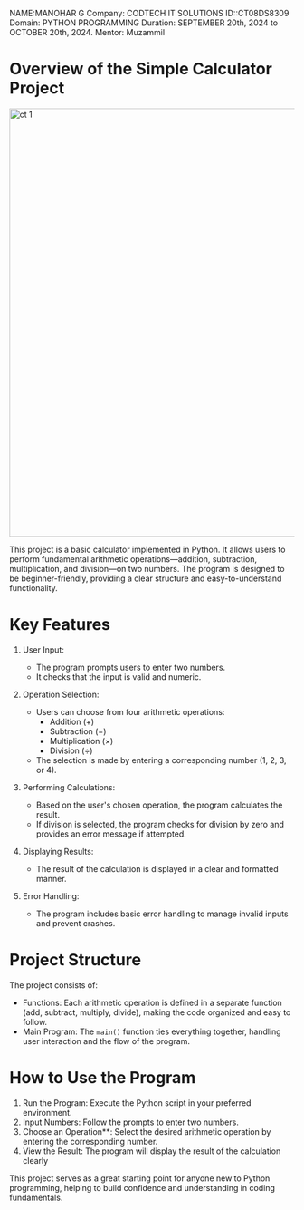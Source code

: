 NAME:MANOHAR G
Company: CODTECH IT SOLUTIONS
ID::CT08DS8309
Domain: PYTHON PROGRAMMING
Duration: SEPTEMBER 20th, 2024 to OCTOBER 20th, 2024.
Mentor: Muzammil 

# Overview of the Simple Calculator Project
<img width="756" alt="ct 1" src="https://github.com/user-attachments/assets/ad62e07b-9fc3-4887-8582-252a9a84f87a">

This project is a basic calculator implemented in Python. It allows users to perform fundamental arithmetic operations—addition, subtraction, multiplication, and division—on two numbers. The program is designed to be beginner-friendly, providing a clear structure and easy-to-understand functionality.

# Key Features

1. User Input:
   - The program prompts users to enter two numbers.
   - It checks that the input is valid and numeric.

2. Operation Selection:
   - Users can choose from four arithmetic operations:
     - Addition (+)
     - Subtraction (−)
     - Multiplication (×)
     - Division (÷)
   - The selection is made by entering a corresponding number (1, 2, 3, or 4).

3. Performing Calculations:
   - Based on the user's chosen operation, the program calculates the result.
   - If division is selected, the program checks for division by zero and provides an error message if attempted.

4. Displaying Results:
   - The result of the calculation is displayed in a clear and formatted manner.

5. Error Handling:
   - The program includes basic error handling to manage invalid inputs and prevent crashes.

# Project Structure

The project consists of:
- Functions: Each arithmetic operation is defined in a separate function (add, subtract, multiply, divide), making the code organized and easy to follow.
- Main Program: The `main()` function ties everything together, handling user interaction and the flow of the program.

# How to Use the Program

1. Run the Program: Execute the Python script in your preferred environment.
2. Input Numbers: Follow the prompts to enter two numbers.
3. Choose an Operation**: Select the desired arithmetic operation by entering the corresponding number.
4. View the Result: The program will display the result of the calculation clearly
 
This project serves as a great starting point for anyone new to Python programming, helping to build confidence and understanding in coding fundamentals.
